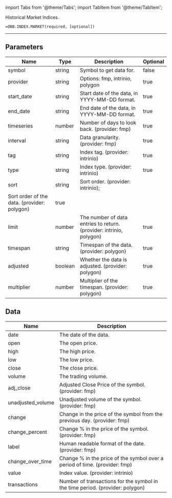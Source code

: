 <!-- markdownlint-disable MD012 MD031 MD033 -->

import Tabs from '@theme/Tabs';
import TabItem from '@theme/TabItem';

Historical Market Indices.

```excel wordwrap
=OBB.INDEX.MARKET(required, [optional])
```

---

## Parameters

| Name | Type | Description | Optional |
| ---- | ---- | ----------- | -------- |
| symbol | string | Symbol to get data for. | false |
| provider | string | Options: fmp, intrinio, polygon | true |
| start_date | string | Start date of the data, in YYYY-MM-DD format. | true |
| end_date | string | End date of the data, in YYYY-MM-DD format. | true |
| timeseries | number | Number of days to look back. (provider: fmp) | true |
| interval | string | Data granularity. (provider: fmp) | true |
| tag | string | Index tag. (provider: intrinio) | true |
| type | string | Index type. (provider: intrinio) | true |
| sort | string | Sort order. (provider: intrinio);
Sort order of the data. (provider: polygon) | true |
| limit | number | The number of data entries to return. (provider: intrinio, polygon) | true |
| timespan | string | Timespan of the data. (provider: polygon) | true |
| adjusted | boolean | Whether the data is adjusted. (provider: polygon) | true |
| multiplier | number | Multiplier of the timespan. (provider: polygon) | true |

## Data

| Name | Description |
| ---- | ----------- |
| date | The date of the data.  |
| open | The open price.  |
| high | The high price.  |
| low | The low price.  |
| close | The close price.  |
| volume | The trading volume.  |
| adj_close | Adjusted Close Price of the symbol. (provider: fmp) |
| unadjusted_volume | Unadjusted volume of the symbol. (provider: fmp) |
| change | Change in the price of the symbol from the previous day. (provider: fmp) |
| change_percent | Change % in the price of the symbol. (provider: fmp) |
| label | Human readable format of the date. (provider: fmp) |
| change_over_time | Change % in the price of the symbol over a period of time. (provider: fmp) |
| value | Index value. (provider: intrinio) |
| transactions | Number of transactions for the symbol in the time period. (provider: polygon) |
